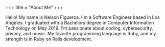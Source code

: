 +++
title = "About Me"
+++

Hello! My name is Nelson Figueroa. I'm a Software Engineer based in Los Angeles. I graduated with a Bachelors degree in Computer Information Technology on May 2019. I'm passionate about coding, cybersecurity, privacy, and music. My favorite programming language is Ruby, and my strength is in Ruby on Rails development.
